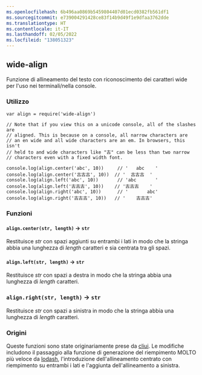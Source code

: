 ```yaml
---
ms.openlocfilehash: 6b496aa0869b5459804407d01ecd0382fb561df1
ms.sourcegitcommit: e739004291428ce83f14b9d49f1e9dfaa3762dde
ms.translationtype: HT
ms.contentlocale: it-IT
ms.lasthandoff: 02/05/2022
ms.locfileid: "138051323"
---
```

<a name="wide-align"></a>wide-align
----------

Funzione di allineamento del testo con riconoscimento dei caratteri wide per l'uso nei terminali/nella console.

### <a name="usage"></a>Utilizzo

```
var align = require('wide-align')

// Note that if you view this on a unicode console, all of the slashes are
// aligned. This is because on a console, all narrow characters are
// an en wide and all wide characters are an em. In browsers, this isn't
// held to and wide characters like "古" can be less than two narrow
// characters even with a fixed width font.

console.log(align.center('abc', 10))     // '   abc    '
console.log(align.center('古古古', 10))  // '  古古古  '
console.log(align.left('abc', 10))       // 'abc       '
console.log(align.left('古古古', 10))    // '古古古    '
console.log(align.right('abc', 10))      // '       abc'
console.log(align.right('古古古', 10))   // '    古古古'
```

### <a name="functions"></a>Funzioni

#### <a name="aligncenterstr-length--str"></a>`align.center(str, length)` → `str`

Restituisce *str* con spazi aggiunti su entrambi i lati in modo che la stringa abbia una lunghezza di *length* caratteri e sia centrata tra gli spazi.

#### <a name="alignleftstr-length--str"></a>`align.left(str, length)` → `str`

Restituisce *str* con spazi a destra in modo che la stringa abbia una lunghezza di *length* caratteri.

### <a name="alignrightstr-length--str"></a>`align.right(str, length)` → `str`

Restituisce *str* con spazi a sinistra in modo che la stringa abbia una lunghezza di *length* caratteri.

### <a name="origins"></a>Origini

Queste funzioni sono state originariamente prese da [cliui](https://npmjs.com/package/cliui). Le modifiche includono il passaggio alla funzione di generazione del riempimento MOLTO più veloce da [lodash](https://npmjs.com/package/lodash), l'introduzione dell'allineamento centrato con riempimento su entrambi i lati e l'aggiunta dell'allineamento a sinistra.
